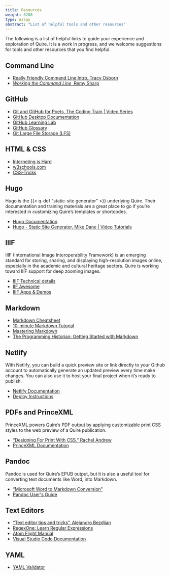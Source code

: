 ```yaml
---
title: Resources
weight: 6200
type: essay
abstract: "List of helpful tools and other resources"
---
```


The following is a list of helpful links to guide your experience and exploration of Quire. It is a work in progress, and we welcome suggestions for tools and other resources that you find helpful.

## Command Line

- [Really Friendly Command Line Intro, Tracy Osborn](https://www.youtube.com/watch?v=d9s8co9POYY&feature=youtu.be)
- [*Working the Command Line*, Remy Sharp](https://abookapart.com/products/working-the-command-line)

## GitHub

- [Git and GitHub for Poets, The Coding Train | Video Series](https://www.youtube.com/playlist?list=PLRqwX-V7Uu6ZF9C0YMKuns9sLDzK6zoiV)
- [GitHub Desktop Documentation](https://docs.github.com/en/free-pro-team@latest/desktop)
- [GitHub Learning Lab](https://lab.github.com/)
- [GitHub Glossary](https://docs.github.com/en/github/getting-started-with-github/github-glossary)
- [Git Large File Storage (LFS)](https://git-lfs.github.com/)


## HTML & CSS

- [Interneting is Hard](https://www.internetingishard.com/)
- [w3schools.com](https://www.w3schools.com/html/default.asp)
- [CSS-Tricks](https://css-tricks.com/)

## Hugo  

Hugo is the {{< q-def "static-site generator" >}} underlying Quire. Their documentation and training materials are a great place to go if you’re interested in customizing Quire’s templates or shortcodes.

- [Hugo Documentation](https://gohugo.io/documentation/)
- [Hugo - Static Site Generator, Mike Dane | Video Tutorials](https://www.youtube.com/watch?v=qtIqKaDlqXo&list=PLLAZ4kZ9dFpOnyRlyS-liKL5ReHDcj4G3&index=1)

## IIIF

IIIF (International Image Interoperability Framework) is an emerging standard for storing, sharing, and displaying high-resolution images online, especially in the academic and cultural heritage sectors. Quire is working toward IIIF support for deep zooming images.

- [IIIF Technical details](https://iiif.io/technical-details/)
- [IIF Awesome](https://github.com/IIIF/awesome-iiif)
- [IIIF Apps & Demos](https://iiif.io/apps-demos/#image-servers)

## Markdown

- [Markdown Cheatsheet](https://guides.github.com/pdfs/markdown-cheatsheet-online.pdf)
- [10-minute Markdown Tutorial](https://commonmark.org/help/)
- [Mastering Markdown](https://guides.github.com/features/mastering-markdown/)
- [The Programming Historian: Getting Started with Markdown](https://programminghistorian.org/en/lessons/getting-started-with-markdown)

## Netlify

With Netlify, you can build a quick preview site or link directly to your Github account to automatically generate an updated preview every time make changes. You can also use it to host your final project when it’s ready to publish.

- [Netlify Documentation](https://docs.netlify.com/)
- [Deploy Instructions](https://docs.netlify.com/site-deploys/create-deploys/#deploy-with-git)

## PDFs and PrinceXML

PrinceXML powers Quire’s PDF output by applying customizable print CSS styles to the web preview of a Quire publication.

- [“Designing For Print With CSS,” Rachel Andrew](https://www.smashingmagazine.com/2015/01/designing-for-print-with-css/)
- [PrinceXML Documentation](https://www.princexml.com/doc/intro-userguide/)

## Pandoc

Pandoc is used for Quire’s EPUB output, but it is also a useful tool for converting text documents like Word, into Markdown.

- [“Microsoft Word to Markdown Conversion”](/documentation/fundamentals/#microsoft-word-to-markdown-conversion)
- [Pandoc User's Guide](https://pandoc.org/MANUAL.html)

## Text Editors

- [“Text editor tips and tricks”, Alejandro Bezdjian](https://dev.to/alebian/text-editor-tips-and-tricks-to-boost-your-productivity-2gc5)
- [RegexOne: Learn Regular Expressions](https://regexone.com)
- [Atom Flight Manual](https://flight-manual.atom.io/)
- [Visual Studio Code Documentation](https://code.visualstudio.com/docs)

## YAML

- [YAML Validator](https://codebeautify.org/yaml-validator)
